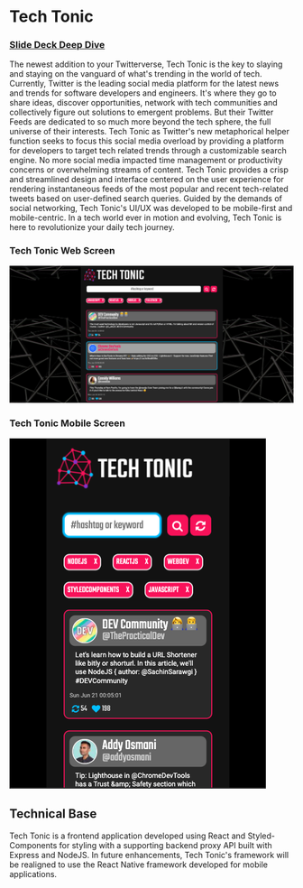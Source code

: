 # Tech Tonic

### [Slide Deck Deep Dive](https://docs.google.com/presentation/d/1KsbStgxeM_5OG_aHMb3EI0k0osmm-8VYV7SXG0km8is/edit?usp=sharing)

The newest addition to your Twitterverse, Tech Tonic is the key to slaying and staying on the vanguard of what's trending in the world of tech. Currently, Twitter is the leading social media platform for the latest news and trends for software developers and engineers. It's where they go to share ideas, discover opportunities, network with tech communities and collectively figure out solutions to emergent problems. But their Twitter Feeds are dedicated to so much more beyond the tech sphere, the full universe of their interests. Tech Tonic as Twitter's new metaphorical helper function seeks to focus this social media overload by providing a platform for developers to target tech related trends through a customizable search engine. No more social media impacted time management or productivity concerns or overwhelming streams of content. Tech Tonic provides a crisp and streamlined design and interface centered on the user experience for rendering instantaneous feeds of the most popular and recent tech-related tweets based on user-defined search queries. Guided by the demands of social networking, Tech Tonic's UI/UX was developed to be mobile-first and mobile-centric. In a tech world ever in motion and evolving, Tech Tonic is here to revolutionize your daily tech journey.


### Tech Tonic Web Screen
![Tech Tonic Web Screen](tech-tonic/public/Tech%20Tonic%20Web%20Screenshot.png)

### Tech Tonic Mobile Screen
![Tech Tonic Mobile Screen](tech-tonic/public/Tech%20Tonic%20Mobile%20Screenshot.png)

## Technical Base

Tech Tonic is a frontend application developed using React and Styled-Components for styling with a supporting backend proxy API built with Express and NodeJS. In future enhancements, Tech Tonic's framework will be realigned to use the React Native framework developed for mobile applications.
